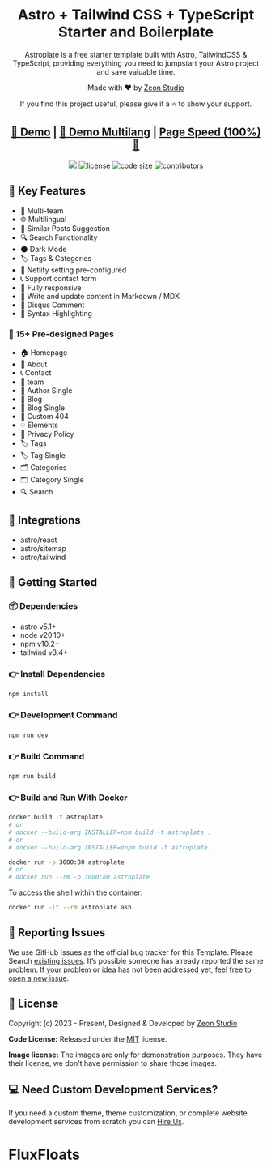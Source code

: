<h1 align=center>Astro + Tailwind CSS + TypeScript Starter and Boilerplate</h1>

<p align=center>Astroplate is a free starter template built with Astro, TailwindCSS & TypeScript, providing everything you need to jumpstart your Astro project and save valuable time.</p>

<p align=center>Made with ♥ by <a href="https://zeon.studio/">Zeon Studio</a></p>

<p align=center> If you find this project useful, please give it a ⭐ to show your support. </p>

<h2 align="center"> <a target="_blank" href="https://astroplate.netlify.app/" rel="nofollow">👀 Demo</a> | <a target="_blank" href="https://astroplate-multilang.netlify.app/" rel="nofollow">👀 Demo Multilang</a> | <a  target="_blank" href="https://pagespeed.web.dev/analysis/https-astroplate-netlify-app/yzx3foum3w?form_factor=desktop">Page Speed (100%)🚀</a>
</h2>

<p align=center>
  <a href="https://ae.linkedin.com/company/flux-floats" alt="Contributors">
    <img src="https://img.shields.io/static/v1?label=ASTRO&message=4.3&color=000&logo=astro" />
  </a>

  <a href="https://github.com/zeon-studio/astroplate/blob/main/LICENSE">
    <img src="https://img.shields.io/github/license/zeon-studio/astroplate" alt="license"></a>

  <img src="https://img.shields.io/github/languages/code-size/zeon-studio/astroplate" alt="code size">

  <a href="https://github.com/zeon-studio/astroplate/graphs/contributors">
    <img src="https://img.shields.io/github/contributors/zeon-studio/astroplate" alt="contributors"></a>
</p>

## 📌 Key Features

- 👥 Multi-team
- 🌐 Multilingual
- 🎯 Similar Posts Suggestion
- 🔍 Search Functionality
- 🌑 Dark Mode
- 🏷️ Tags & Categories
- 🔗 Netlify setting pre-configured
- 📞 Support contact form
- 📱 Fully responsive
- 📝 Write and update content in Markdown / MDX
- 💬 Disqus Comment
- 🔳 Syntax Highlighting

### 📄 15+ Pre-designed Pages

- 🏠 Homepage
- 👤 About
- 📞 Contact
- 👥 team
- 👤 Author Single
- 📝 Blog
- 📝 Blog Single
- 🚫 Custom 404
- 💡 Elements
- 📄 Privacy Policy
- 🏷️ Tags
- 🏷️ Tag Single
- 🗂️ Categories
- 🗂️ Category Single
- 🔍 Search

## 🔗 Integrations

- astro/react
- astro/sitemap
- astro/tailwind

## 🚀 Getting Started

### 📦 Dependencies

- astro v5.1+
- node v20.10+
- npm v10.2+
- tailwind v3.4+

### 👉 Install Dependencies

```bash
npm install
```

### 👉 Development Command

```bash
npm run dev
```

### 👉 Build Command

```bash
npm run build
```

### 👉 Build and Run With Docker

```bash
docker build -t astroplate .
# or
# docker --build-arg INSTALLER=npm build -t astroplate .
# or
# docker --build-arg INSTALLER=pnpm build -t astroplate .

docker run -p 3000:80 astroplate
# or
# docker run --rm -p 3000:80 astroplate
```

To access the shell within the container:

```bash
docker run -it --rm astroplate ash
```

<!-- reporting issue -->

## 🐞 Reporting Issues

We use GitHub Issues as the official bug tracker for this Template. Please Search [existing issues](https://github.com/zeon-studio/astroplate/issues). It’s possible someone has already reported the same problem.
If your problem or idea has not been addressed yet, feel free to [open a new issue](https://github.com/zeon-studio/astroplate/issues).

<!-- licence -->

## 📝 License

Copyright (c) 2023 - Present, Designed & Developed by [Zeon Studio](https://zeon.studio/)

**Code License:** Released under the [MIT](https://github.comzeon-studio/astroplate/blob/main/LICENSE) license.

**Image license:** The images are only for demonstration purposes. They have their license, we don't have permission to share those images.

## 💻 Need Custom Development Services?

If you need a custom theme, theme customization, or complete website development services from scratch you can [Hire Us](https://zeon.studio/).
# FluxFloats

